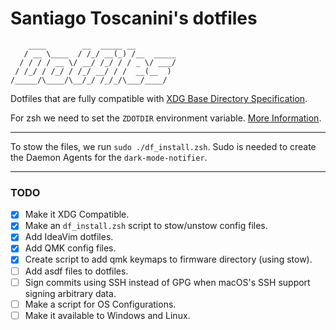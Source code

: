 # Santiago Toscanini's dotfiles

```
    ____        __  _____ __
   / __ \____  / /_/ __(_) /__  _____
  / / / / __ \/ __/ /_/ / / _ \/ ___/
 / /_/ / /_/ / /_/ __/ / /  __(__  )
/_____/\____/\__/_/ /_/_/\___/____/
```

Dotfiles that are fully compatible with [XDG Base Directory Specification](https://wiki.archlinux.org/title/XDG_Base_Directory).

For zsh we need to set the `ZDOTDIR` environment variable. [More Information](https://github.com/santiagotoscanini/dotfiles/tree/main/zsh#setup).

---

To stow the files, we run `sudo ./df_install.zsh`.
Sudo is needed to create the Daemon Agents for the `dark-mode-notifier`.

---

### TODO

- [x] Make it XDG Compatible.
- [x] Make an `df_install.zsh` script to stow/unstow config files.
- [x] Add IdeaVim dotfiles.
- [x] Add QMK config files.
- [x] Create script to add qmk keymaps to firmware directory (using stow).
- [ ] Add asdf files to dotfiles.
- [ ] Sign commits using SSH instead of GPG when macOS's SSH support signing arbitrary data.
- [ ] Make a script for OS Configurations.
- [ ] Make it available to Windows and Linux.
